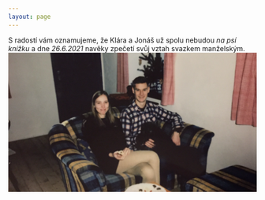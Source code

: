 ```yaml
---
layout: page
---
```

S radostí vám oznamujeme, že Klára a Jonáš už spolu nebudou *na psí knížku* a dne *26.6.2021* navěky zpečetí svůj vztah svazkem manželským. 
![](/images/jonasklara.png)
